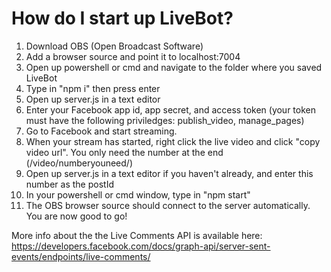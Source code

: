 # How do I start up LiveBot?
1. Download OBS (Open Broadcast Software)
2. Add a browser source and point it to localhost:7004
3. Open up powershell or cmd and navigate to the folder where you saved LiveBot
4. Type in "npm i" then press enter
5. Open up server.js in a text editor
6. Enter your Facebook app id, app secret, and access token (your token must have the following priviledges: publish_video, manage_pages)
7. Go to Facebook and start streaming.
8. When your stream has started, right click the live video and click "copy video url". You only need the number at the end (/video/numberyouneed/)
9. Open up server.js in a text editor if you haven't already, and enter this number as the postId
10. In your powershell or cmd window, type in "npm start"
11. The OBS browser source should connect to the server automatically. You are now good to go!

More info about the the Live Comments API is available here: https://developers.facebook.com/docs/graph-api/server-sent-events/endpoints/live-comments/
